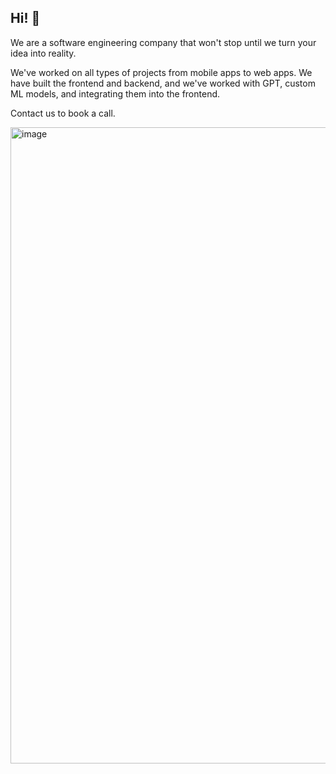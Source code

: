 ## Hi! 👋

We are a software engineering company that won't stop until we turn your idea into reality.

We've worked on all types of projects from mobile apps to web apps. We have built the frontend and backend, and we've worked with GPT, custom ML models, and integrating them into the frontend.

Contact us to book a call.

<img width="1018" alt="image" src="https://user-images.githubusercontent.com/63019435/233695433-0ded86b3-ae3c-4edf-a2f8-70b828cd7edf.png">
